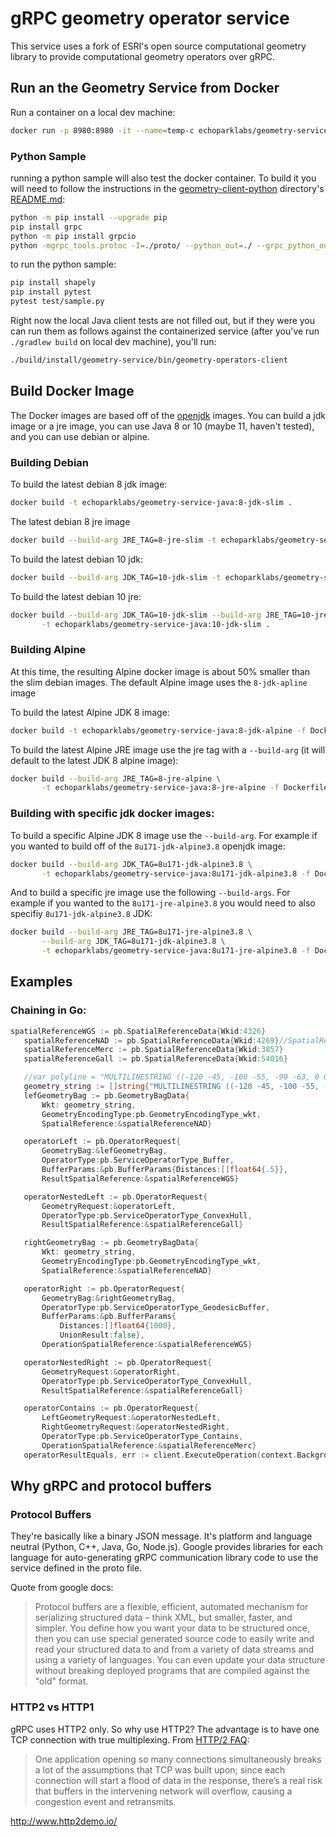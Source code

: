 # gRPC geometry operator service
This service uses a fork of ESRI's open source computational geometry library to provide computational geometry operators over gRPC.

## Run an the Geometry Service from Docker 
Run a container on a local dev machine:
```bash
docker run -p 8980:8980 -it --name=temp-c echoparklabs/geometry-service-java:8-jre-slim
```

### Python Sample
running a python sample will also test the docker container. To build it you will need to follow the instructions in the [geometry-client-python](https://github.com/geo-grpc/geometry-client-python) directory's [README.md](https://github.com/geo-grpc/geometry-client-python/blob/master/README.md):
```bash
python -m pip install --upgrade pip
pip install grpc
python -m pip install grpcio
python -mgrpc_tools.protoc -I=./proto/ --python_out=./ --grpc_python_out=./ ./proto/epl/grpc/geometry/geometry_operators.proto
```

to run the python sample:
```bash
pip install shapely
pip install pytest
pytest test/sample.py
```

Right now the local Java client tests are not filled out, but if they were you can run them as follows against the containerized service (after you've run `./gradlew build` on local dev machine), you'll run:
```bash
./build/install/geometry-service/bin/geometry-operators-client
```

## Build Docker Image

The Docker images are based off of the [openjdk](https://hub.docker.com/_/openjdk/) images. You can build a jdk image or a jre image, you can use Java 8 or 10 (maybe 11, haven't tested), and you can use debian or alpine.

### Building Debian
To build the latest debian 8 jdk image:
```bash
docker build -t echoparklabs/geometry-service-java:8-jdk-slim .
```
The latest debian 8 jre image
```bash
docker build --build-arg JRE_TAG=8-jre-slim -t echoparklabs/geometry-service-java:8-jre-slim .
```
To build the latest debian 10 jdk:
```bash
docker build --build-arg JDK_TAG=10-jdk-slim -t echoparklabs/geometry-service-java:10-jdk-slim .
```
To build the latest debian 10 jre:
```bash
docker build --build-arg JDK_TAG=10-jdk-slim --build-arg JRE_TAG=10-jre-slim \
       -t echoparklabs/geometry-service-java:10-jdk-slim .
```


### Building Alpine
At this time, the resulting Alpine docker image is about 50% smaller than the slim debian images. The default Alpine image uses the `8-jdk-apline` image

To build the latest Alpine JDK 8 image:
```bash
docker build -t echoparklabs/geometry-service-java:8-jdk-alpine -f Dockerfile.alpine .
```

To build the latest Alpine JRE image use the jre tag with a `--build-arg` (it will default to the latest JDK 8 alpine image):
```bash
docker build --build-arg JRE_TAG=8-jre-alpine \
       -t echoparklabs/geometry-service-java:8-jre-alpine -f Dockerfile.alpine .
```


### Building with specific jdk docker images:

To build a specific Alpine JDK 8 image use the `--build-arg`. For example if you wanted to build off of the `8u171-jdk-alpine3.8` openjdk image:
```bash
docker build --build-arg JDK_TAG=8u171-jdk-alpine3.8 \
       -t echoparklabs/geometry-service-java:8u171-jdk-alpine3.8 -f Dockerfile.alpine .
```

And to build a specific jre image use the following `--build-args`. For example if you wanted to the `8u171-jre-alpine3.8`  you would need to also specifiy `8u171-jdk-alpine3.8` JDK:
```bash
docker build --build-arg JRE_TAG=8u171-jre-alpine3.8 \
       --build-arg JDK_TAG=8u171-jdk-alpine3.8 \
       -t echoparklabs/geometry-service-java:8u171-jre-alpine3.8 -f Dockerfile.alpine .
```

## Examples
### Chaining in Go:
 ```go
spatialReferenceWGS := pb.SpatialReferenceData{Wkid:4326}
	spatialReferenceNAD := pb.SpatialReferenceData{Wkid:4269}//SpatialReferenceData.newBuilder().setWkid(4269).build();
	spatialReferenceMerc := pb.SpatialReferenceData{Wkid:3857}
	spatialReferenceGall := pb.SpatialReferenceData{Wkid:54016}

	//var polyline = "MULTILINESTRING ((-120 -45, -100 -55, -90 -63, 0 0, 1 1, 100 25, 170 45, 175 65))";
	geometry_string := []string{"MULTILINESTRING ((-120 -45, -100 -55, -90 -63, 0 0, 1 1, 100 25, 170 45, 175 65))"}
	lefGeometryBag := pb.GeometryBagData{
		Wkt: geometry_string,
		GeometryEncodingType:pb.GeometryEncodingType_wkt,
		SpatialReference:&spatialReferenceNAD}

	operatorLeft := pb.OperatorRequest{
		GeometryBag:&lefGeometryBag,
		OperatorType:pb.ServiceOperatorType_Buffer,
		BufferParams:&pb.BufferParams{Distances:[]float64{.5}},
		ResultSpatialReference:&spatialReferenceWGS}

	operatorNestedLeft := pb.OperatorRequest{
		GeometryRequest:&operatorLeft,
		OperatorType:pb.ServiceOperatorType_ConvexHull,
		ResultSpatialReference:&spatialReferenceGall}

	rightGeometryBag := pb.GeometryBagData{
		Wkt: geometry_string,
		GeometryEncodingType:pb.GeometryEncodingType_wkt,
		SpatialReference:&spatialReferenceNAD}

	operatorRight := pb.OperatorRequest{
		GeometryBag:&rightGeometryBag,
		OperatorType:pb.ServiceOperatorType_GeodesicBuffer,
		BufferParams:&pb.BufferParams{
			Distances:[]float64{1000},
			UnionResult:false},
		OperationSpatialReference:&spatialReferenceWGS}

	operatorNestedRight := pb.OperatorRequest{
		GeometryRequest:&operatorRight,
		OperatorType:pb.ServiceOperatorType_ConvexHull,
		ResultSpatialReference:&spatialReferenceGall}

	operatorContains := pb.OperatorRequest{
		LeftGeometryRequest:&operatorNestedLeft,
		RightGeometryRequest:&operatorNestedRight,
		OperatorType:pb.ServiceOperatorType_Contains,
		OperationSpatialReference:&spatialReferenceMerc}
	operatorResultEquals, err := client.ExecuteOperation(context.Background(), &operatorContains)
```



## Why gRPC and protocol buffers
### Protocol Buffers
They're basically like a binary JSON message. It's platform and language neutral (Python, C++, Java, Go, Node.js). Google provides libraries for each language for auto-generating gRPC communication library code to use the service defined in the proto file.

Quote from google docs:
>Protocol buffers are a flexible, efficient, automated mechanism for serializing structured data – think XML, but smaller, faster, and simpler. You define how you want your data to be structured once, then you can use special generated source code to easily write and read your structured data to and from a variety of data streams and using a variety of languages. You can even update your data structure without breaking deployed programs that are compiled against the "old" format.

### HTTP2 vs HTTP1
gRPC uses HTTP2 only. So why use HTTP2? The advantage is to have one TCP connection with true multiplexing. From [HTTP/2 FAQ](https://http2.github.io/faq/#why-just-one-tcp-connection):
> One application opening so many connections simultaneously breaks a lot of the assumptions that TCP was built upon; since each connection will start a flood of data in the response, there’s a real risk that buffers in the intervening network will overflow, causing a congestion event and retransmits.

http://www.http2demo.io/
